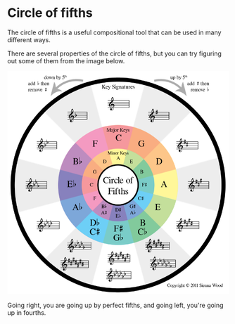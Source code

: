 # Circle of fifths

The circle of fifths is a useful compositional tool that can be used in many different ways.

There are several properties of the circle of fifths, but you can try figuring out some of them from the image below.

![circle of fifths](images/image1.png)

Going right, you are going up by perfect fifths, and going left, you're going up in fourths. 
